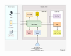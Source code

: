 

<div style="text-align: center;">
  <img src="../../pics/kubernetes-cluster-architecture 1.png" alt="Kubernetes Architecture" style="width: 200px; height: 150px;">
</div>

